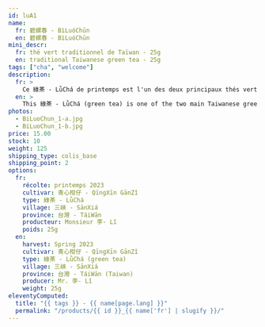 ```yaml
---
id: luA1
name:
  fr: 碧螺春 - BìLuóChūn
  en: 碧螺春 - BìLuóChūn
mini_descr:
  fr: thé vert traditionnel de Taïwan - 25g
  en: traditional Taiwanese green tea - 25g
tags: ["cha", "welcome"]
description:
  fr: >
    Ce 綠茶 - LǜChá de printemps est l'un des deux principaux thés verts taïwanais. C'est un 碧螺春 - BìLuóChūn réalisé à partir du cultivar endémique de 三峽 - SānXiá, le 青心柑仔 - QīngXīn GānZǐ<!--more--> qui donne une identité aromatique unique. La famille de Mr.李- Lǐ produit des thés artisanaux de qualité depuis trois générations.
  en: >
    This 綠茶 - LǜChá (green tea) is one of the two main Taiwanese green tea - 25gs. It is a 碧螺春 - BìLuóChūn crafted from the endemic cultivar of 三峽 - SānXiá, the 青心柑仔 - QīngXīn GānZǐ<!--more-->, which imparts a unique aromatic identity. Mr. 李- Lǐ's family has been producing quality artisanal teas for three generations.
photos:
  - BiLuoChun_1-a.jpg
  - BiLuoChun_1-b.jpg
price: 15.00
stock: 10
weight: 125
shipping_type: colis_base
shipping_point: 2
options:
  fr:
    récolte: printemps 2023
    cultivar: 青心柑仔 - QīngXīn GānZǐ
    type: 綠茶 - LǜChá
    village: 三峡 - SānXiá
    province: 台灣 - TáiWān
    producteur: Monsieur 李- Lǐ
    poids: 25g
  en:
    harvest: Spring 2023
    cultivar: 青心柑仔 - QīngXīn GānZǐ
    type: 綠茶 - LǜChá (green tea)
    village: 三峡 - SānXiá
    province: 台灣 - TáiWān (Taiwan)
    producer: Mr. 李- Lǐ
    weight: 25g
eleventyComputed:
  title: "{{ tags }} - {{ name[page.lang] }}"
  permalink: "/products/{{ id }}_{{ name['fr'] | slugify }}/"
---
```

